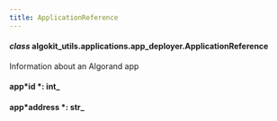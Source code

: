 ```yaml
---
title: ApplicationReference
---
```


#### _class_ algokit_utils.applications.app_deployer.ApplicationReference

Information about an Algorand app

#### app*id *: int\_

#### app*address *: str\_
